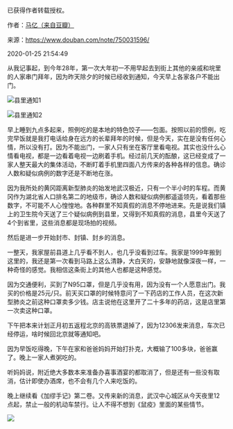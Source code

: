 已获得作者转载授权。


作者：[马亿（来自豆瓣）](https://www.douban.com/people/mayi1992/)


来源：https://www.douban.com/note/750031596/


2020-01-25 21:54:49

从我记事起，到今年28年，第一次大年初一不用早起去到街上其他的亲戚和垸里的人家串门拜年，因为昨天除夕的时候已经收到通知，今天早上各家各户不能出门。  

![县里通知1](/Users/jliu23/Documents/Personal/2020wuhan_individual_stories/pic/01-25-马亿-「黄冈封城日记」2020年1月25日1.jpg)

![县里通知2](/Users/jliu23/Documents/Personal/2020wuhan_individual_stories/pic/01-25-马亿-「黄冈封城日记」2020年1月25日2.jpg)

早上睡到九点多起来，照例吃的是本地的特色饺子——包面。按照以前的惯例，吃完早饭就是我打电话给身在远方的长辈拜年的时候，但是今天，实在是没有任何心情，所以没有打。因为不能出门，一家人只有坐在客厅里看电视。其实也没什么心情看电视，都是一边看着电视一边刷着手机。经过前几天的酝酿，这已经变成了一家人整天最大的集体活动，不断盯着手机里四面八方传来的各种各样的信息。确诊人数和疑似病例的数字还是不断地在涨。  

因为我所处的黄冈距离新型肺炎的始发地武汉极近，只有一个半小时的车程。而黄冈作为湖北省人口排名第二的地级市，确诊人数和疑似病例都遥遥领先，看着那些数字，不可能不人心惶惶地。各种群里不知真假的消息不停地进来。先是说我们镇上的卫生院今天送了三个疑似病例到县里，又得到不知真假的消息，县里今天送了4个到省里，这些消息都是现场拍的视频。  

然后是进一步开始封市、封镇、封乡的消息。  

一整天，我家屋前县道上几乎看不到人，也几乎没看到过车。我家是1999年搬到这里的，我还是第一次看到马路上这么清静，大白天的，安静地就像深夜一样，一种奇怪的感觉。我相信这条街上的其他人也都是这种感觉。  

因为交通便利，买到了N95口罩，但是几乎没有用，因为没有一个人愿意出门。我买的价格是25元/只。前天买口罩的时候特意问了一下药店的工作人员，在这次新型肺炎之前这种口罩卖多少钱。店主说他在这里开了二十多年的药店，这是店里第一次卖这种口罩。  

下午把本来计划正月初五返程北京的高铁票退掉了，因为12306发来消息，车次已经停运，啥时候回北京就等通知吧。  

因为早饭吃得晚，下午在家和爸爸妈妈开始打扑克，大概输了100多块，爸爸赢了。晚上一家人煮粥吃的。  

听妈妈说，附近绝大多数本来准备办喜事酒宴的都取消了，但是还有一些没有取消，估计即使办酒席，也不会有几个人来吃饭的。  

晚上继续看《加缪手记》第二卷。又传来新的消息，武汉中心城区从今天夜里12点起，禁止一般的机动车禁行。让人不得不想到《鼠疫》里面的某些情节。  

![](/Users/jliu23/Documents/Personal/2020wuhan_individual_stories/pic/01-25-马亿-「黄冈封城日记」2020年1月25日3.jpg)